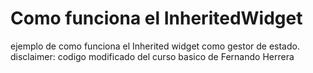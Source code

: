 # Como funciona el InheritedWidget


ejemplo de como funciona el Inherited widget como gestor de estado. 
disclaimer: codigo modificado del curso basico de Fernando Herrera
